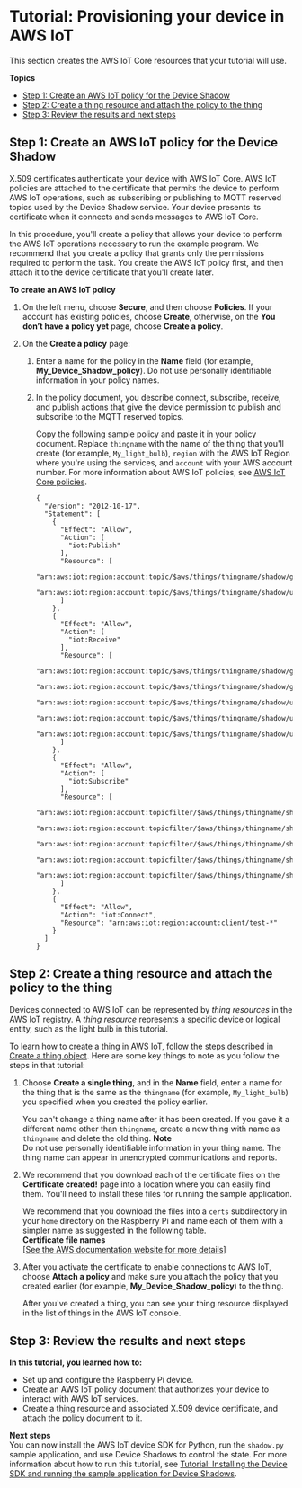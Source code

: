 # Tutorial: Provisioning your device in AWS IoT<a name="shadow-provision-cloud"></a>

This section creates the AWS IoT Core resources that your tutorial will use\.

**Topics**
+ [Step 1: Create an AWS IoT policy for the Device Shadow](#create-policy-shadow)
+ [Step 2: Create a thing resource and attach the policy to the thing](#create-thing-shadow)
+ [Step 3: Review the results and next steps](#resources-shadow-review)

## Step 1: Create an AWS IoT policy for the Device Shadow<a name="create-policy-shadow"></a>

X\.509 certificates authenticate your device with AWS IoT Core\. AWS IoT policies are attached to the certificate that permits the device to perform AWS IoT operations, such as subscribing or publishing to MQTT reserved topics used by the Device Shadow service\. Your device presents its certificate when it connects and sends messages to AWS IoT Core\. 

In this procedure, you'll create a policy that allows your device to perform the AWS IoT operations necessary to run the example program\. We recommend that you create a policy that grants only the permissions required to perform the task\. You create the AWS IoT policy first, and then attach it to the device certificate that you'll create later\.

**To create an AWS IoT policy**

1. On the left menu, choose **Secure**, and then choose **Policies**\. If your account has existing policies, choose **Create**, otherwise, on the **You don’t have a policy yet** page, choose **Create a policy**\.

1. On the **Create a policy** page:

   1. Enter a name for the policy in the **Name** field \(for example, **My\_Device\_Shadow\_policy**\)\. Do not use personally identifiable information in your policy names\.

   1. In the policy document, you describe connect, subscribe, receive, and publish actions that give the device permission to publish and subscribe to the MQTT reserved topics\.

      Copy the following sample policy and paste it in your policy document\. Replace `thingname` with the name of the thing that you'll create \(for example, `My_light_bulb`\), `region` with the AWS IoT Region where you're using the services, and `account` with your AWS account number\. For more information about AWS IoT policies, see [AWS IoT Core policies](iot-policies.md)\.

      ```
      {
        "Version": "2012-10-17",
        "Statement": [
          {
            "Effect": "Allow",
            "Action": [
              "iot:Publish"
            ],
            "Resource": [
              "arn:aws:iot:region:account:topic/$aws/things/thingname/shadow/get",
              "arn:aws:iot:region:account:topic/$aws/things/thingname/shadow/update"
            ]
          },
          {
            "Effect": "Allow",
            "Action": [
              "iot:Receive"
            ],
            "Resource": [
              "arn:aws:iot:region:account:topic/$aws/things/thingname/shadow/get/accepted",
              "arn:aws:iot:region:account:topic/$aws/things/thingname/shadow/get/rejected",
              "arn:aws:iot:region:account:topic/$aws/things/thingname/shadow/update/accepted",
              "arn:aws:iot:region:account:topic/$aws/things/thingname/shadow/update/rejected",
              "arn:aws:iot:region:account:topic/$aws/things/thingname/shadow/update/delta"
            ]
          },
          {
            "Effect": "Allow",
            "Action": [
              "iot:Subscribe"
            ],
            "Resource": [
              "arn:aws:iot:region:account:topicfilter/$aws/things/thingname/shadow/get/accepted",
              "arn:aws:iot:region:account:topicfilter/$aws/things/thingname/shadow/get/rejected",
              "arn:aws:iot:region:account:topicfilter/$aws/things/thingname/shadow/update/accepted",
              "arn:aws:iot:region:account:topicfilter/$aws/things/thingname/shadow/update/rejected",
              "arn:aws:iot:region:account:topicfilter/$aws/things/thingname/shadow/update/delta"
            ]
          },
          {
            "Effect": "Allow",
            "Action": "iot:Connect",
            "Resource": "arn:aws:iot:region:account:client/test-*"
          }
        ]
      }
      ```

## Step 2: Create a thing resource and attach the policy to the thing<a name="create-thing-shadow"></a>

Devices connected to AWS IoT can be represented by *thing resources* in the AWS IoT registry\. A *thing resource* represents a specific device or logical entity, such as the light bulb in this tutorial\.

To learn how to create a thing in AWS IoT, follow the steps described in [Create a thing object](create-iot-resources.md#create-aws-thing)\. Here are some key things to note as you follow the steps in that tutorial:

1. Choose **Create a single thing**, and in the **Name** field, enter a name for the thing that is the same as the `thingname` \(for example, `My_light_bulb`\) you specified when you created the policy earlier\.

   You can't change a thing name after it has been created\. If you gave it a different name other than `thingname`, create a new thing with name as `thingname` and delete the old thing\.
**Note**  
Do not use personally identifiable information in your thing name\. The thing name can appear in unencrypted communications and reports\.

1. We recommend that you download each of the certificate files on the **Certificate created\!** page into a location where you can easily find them\. You'll need to install these files for running the sample application\.

   We recommend that you download the files into a `certs` subdirectory in your `home` directory on the Raspberry Pi and name each of them with a simpler name as suggested in the following table\.  
**Certificate file names**    
[\[See the AWS documentation website for more details\]](http://docs.aws.amazon.com/iot/latest/developerguide/shadow-provision-cloud.html)

1. After you activate the certificate to enable connections to AWS IoT, choose **Attach a policy** and make sure you attach the policy that you created earlier \(for example, **My\_Device\_Shadow\_policy**\) to the thing\.

   After you've created a thing, you can see your thing resource displayed in the list of things in the AWS IoT console\.

## Step 3: Review the results and next steps<a name="resources-shadow-review"></a>

**In this tutorial, you learned how to:**
+ Set up and configure the Raspberry Pi device\.
+ Create an AWS IoT policy document that authorizes your device to interact with AWS IoT services\.
+ Create a thing resource and associated X\.509 device certificate, and attach the policy document to it\.

**Next steps**  
You can now install the AWS IoT device SDK for Python, run the `shadow.py` sample application, and use Device Shadows to control the state\. For more information about how to run this tutorial, see [Tutorial: Installing the Device SDK and running the sample application for Device Shadows](lightbulb-shadow-application.md)\.